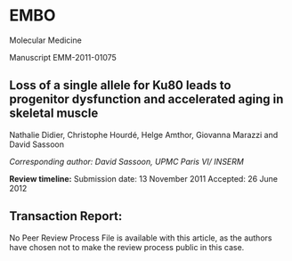 # EMBO

Molecular Medicine

Manuscript EMM-2011-01075

## **Loss of a single allele for Ku80 leads to progenitor dysfunction and accelerated aging in skeletal muscle**

Nathalie Didier, Christophe Hourdé, Helge Amthor, Giovanna Marazzi and David Sassoon

*Corresponding author: David Sassoon, UPMC Paris VI/ INSERM*

**Review timeline:** Submission date: 13 November 2011 Accepted: 26 June 2012

## **Transaction Report:**

No Peer Review Process File is available with this article, as the authors have chosen not to make the review process public in this case.